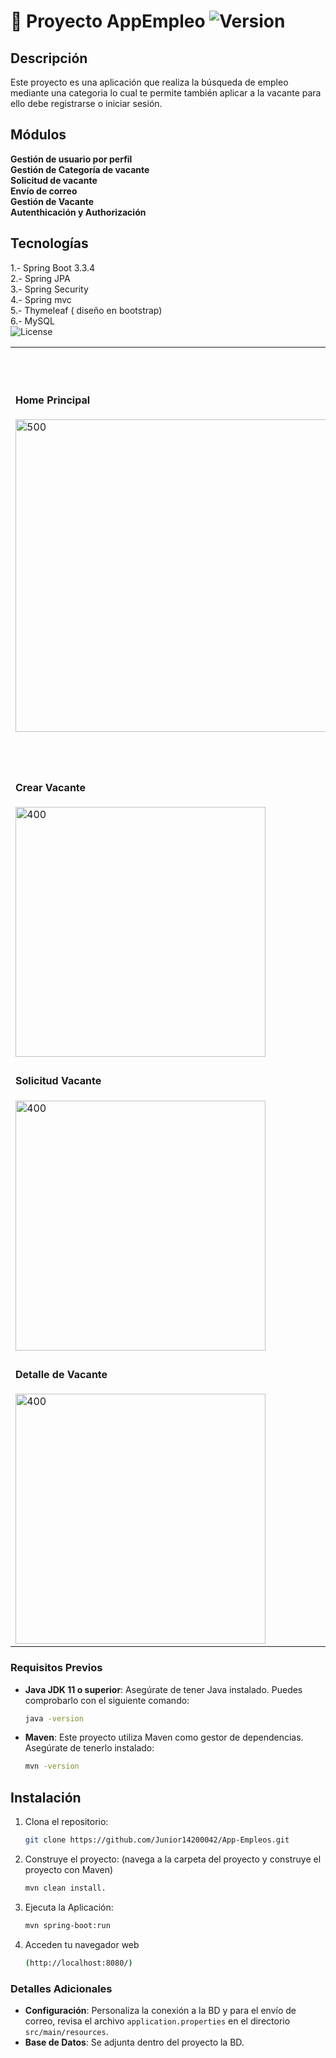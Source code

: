 # 🚀 Proyecto AppEmpleo ![Version](https://img.shields.io/badge/version-1.0.0-blue)



## Descripción
Este proyecto es una aplicación que realiza la búsqueda de empleo mediante una categoria lo cual te permite también aplicar a la vacante para ello debe registrarse o iniciar sesión.

## Módulos
**Gestión de usuario por perfil**<br>
**Gestión de Categoría de vacante**<br>
**Solicitud de vacante**<br>
**Envío de correo**<br>
**Gestión de Vacante**<br>
**Autenthicación y Authorización**

## Tecnologías
1.- Spring Boot 3.3.4<br>
2.- Spring JPA<br>
3.- Spring Security<br>
4.- Spring mvc <br>
5.- Thymeleaf ( diseño en bootstrap)<br>
6.- MySQL<br>
![License](https://img.shields.io/badge/license-MIT-blue)

<table>
  <tr>
    <td>
      <h4>Home Principal</h4>
      <img src="https://drive.google.com/uc?export=view&id=1rizjq8gJfgiI-VznfCGrLuKh-p5-ROgY" alt="500" width="500" />
    </td>
    <td>
      <h4>Login Adiministrador</h4>
      <img src="https://drive.google.com/uc?export=view&id=14yi24ahE1Rbjer3K_hWJdSMl1NPgmrE9" alt="600" width="600" />
    </td>
  </tr>
  <tr>
    <td>
      <h4>Crear Vacante</h4>
      <img src="https://drive.google.com/uc?export=view&id=1HcB5NSObZpysb6Ra7qd9u_GSem_qg8OV" alt="400" width="400" />
    </td>
    <td>
      <h4>Aplicar Vacante</h4>
      <img src="https://drive.google.com/uc?export=view&id=17yMr__4KQXl9zD0llRwpGsOZi4R0k1yI" alt="400" width="400" />
    </td>
  </tr>
  <tr>
    <td>
      <h4>Solicitud Vacante</h4>
      <img src="https://drive.google.com/uc?export=view&id=1hePyYirkYzDe4aLxDKdMJBjle5mQvr3V" alt="400" width="400" />
    </td>
    <td>
      <h4>Listado de Empleados</h4>
      <img src="https://drive.google.com/uc?export=view&id=1o5xpkf9YGTi1Ez_WTPI47fKRsQtsadGk" alt="400" width="400" />
    </td>
  </tr>

  <tr>
    <td>
      <h4>Detalle de Vacante</h4>
      <img src="https://drive.google.com/uc?export=view&id=1FEEd9KlJE_GeNArbM78StAxatKw7-dkO" alt="400" width="400" />
    </td>
    <td>
      <h4>Envío de correo</h4>
      <img src="https://drive.google.com/uc?export=view&id=1gAVZGrEP5fMkP2lK6xbV4RescSS5WfUv" alt="400" width="400" />
    </td>
  </tr>
</table>

### Requisitos Previos
- **Java JDK 11 o superior**: Asegúrate de tener Java instalado. Puedes comprobarlo con el siguiente comando:
  ```bash
  java -version
- **Maven**: Este proyecto utiliza Maven como gestor de dependencias. Asegúrate de tenerlo instalado:
  ```bash
  mvn -version
## Instalación
1. Clona el repositorio:
   ```bash
   git clone https://github.com/Junior14200042/App-Empleos.git
2. Construye el proyecto: (navega a la carpeta del proyecto y construye el proyecto con Maven)
   ```bash
   mvn clean install.
3. Ejecuta la Aplicación:
   ```bash
   mvn spring-boot:run
4. Acceden tu navegador web
   ```bash
   (http://localhost:8080/)
   
### Detalles Adicionales
- **Configuración**: Personaliza la conexión a la BD y para el envío de correo, revisa el archivo `application.properties`  en el directorio `src/main/resources`.
- **Base de Datos**: Se adjunta dentro del proyecto la BD.

   

  
